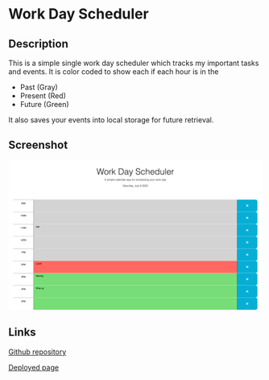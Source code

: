 # Work Day Scheduler

## Description

This is a simple single work day scheduler which tracks my important tasks and events. It is color coded to show each if each hour is in the 
- Past (Gray)
- Present (Red)  
- Future (Green)

It also saves your events into local storage for future retrieval.



## Screenshot

 ![Web page](./assets/images/screencapture-file-Users-vinita-navani-bootcamp-Work-day-scheduler-index-html-2023-07-08-14_49_55.png) 
    

## Links

[Github repository](https://github.com/vini3076/challenge4_coding_quiz)

[Deployed page](https://vini3076.github.io/challenge4_coding_quiz)